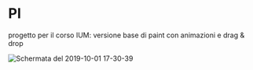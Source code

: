 # PI
progetto per il corso IUM: versione base di paint con animazioni e drag & drop

![Schermata del 2019-10-01 17-30-39](https://user-images.githubusercontent.com/50950273/65977182-c2136880-e471-11e9-9a7f-2e350b92beda.png)
